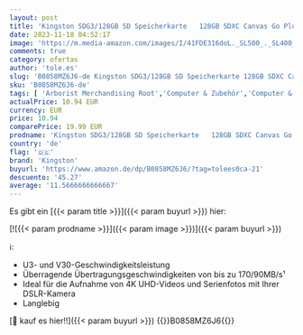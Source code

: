 ```yaml
---
layout: post
title: 'Kingston SDG3/128GB SD Speicherkarte   128GB SDXC Canvas Go Plus 170R C10 UHS-I U3 V30  '
date: 2023-11-18 04:52:17
image: 'https://m.media-amazon.com/images/I/41FDE316doL._SL500_._SL400_.jpg'
comments: true
category: ofertas
author: 'tole.es'
slug: 'B0858MZ6J6-de Kingston SDG3/128GB SD Speicherkarte 128GB SDXC Canvas Go...'
sku: 'B0858MZ6J6-de'
tags: [ 'Arborist Merchandising Root','Computer & Zubehör','Computer & Zubehör: Produkte mit Umwelt-Label','Datenspeicher','Externe Datenspeicher','Micro SD Speicherkarten','Self Service','Special Features Stores','Speicherkarten','a4cbee59-f823-40fe-831a-7de64f655f6f_0','a4cbee59-f823-40fe-831a-7de64f655f6f_1301','kingston','🇩🇪', ]
actualPrice: 10.94 EUR
currency: EUR
price: 10.94
comparePrice: 19.99 EUR
prodname: 'Kingston SDG3/128GB SD Speicherkarte   128GB SDXC Canvas Go Plus 170R C10 UHS-I U3 V30  '
country: 'de'
flag: '🇩🇪'
brand: 'Kingston'
buyurl: 'https://www.amazon.de/dp/B0858MZ6J6/?tag=tolees0ca-21'
descuento: '45.27'
average: '11.5666666666667'
---
```


Es gibt ein [{{< param title >}}]({{< param buyurl >}}) hier:

[![{{< param prodname >}}]({{< param image >}})]({{< param buyurl >}})

ℹ️:

- U3- und V30-Geschwindigkeitsleistung
- Überragende Übertragungsgeschwindigkeiten von bis zu 170/90MB/s¹
- Ideal für die Aufnahme von 4K UHD-Videos und Serienfotos mit Ihrer DSLR-Kamera
- Langlebig

[🛒 kauf es hier!!]({{< param buyurl >}})
{{<world>}}B0858MZ6J6{{</world>}}
